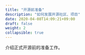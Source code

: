 ```yaml
---
title: "开源前准备"
description: "如何发展开源社区、项目"
date: 2020-04-08T14:09:21+09:00
draft: false
weight: 2
collapsible: true
---
```


介绍正式开源前的准备工作。
